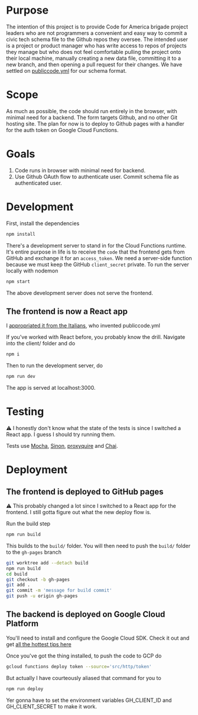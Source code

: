 # Purpose
The intention of this project is to provide Code for America brigade project leaders who are not programmers a convenient and easy way to commit a civic tech schema file to the Github repos they oversee. The intended user is a project or product manager who has write access to repos of projects they manage but who does not feel comfortable pulling the project onto their local machine, manually creating a new data file, committing it to a new branch, and then opening a pull request for their changes.
We have settled on [publiccode.yml](https://docs.italia.it/italia/developers-italia/publiccodeyml-en/en/master/schema.core.html) for our schema format.

# Scope
As much as possible, the code should run entirely in the browser, with minimal need for a backend. The form targets Github, and no other Git hosting site. The plan for now is to deploy to Github pages with a handler for the auth token on Google Cloud Functions.

# Goals
1. Code runs in browser with minimal need for backend.
2. Use Github OAuth flow to authenticate user. Commit schema file as authenticated user.

# Development
First, install the dependencies
```bash
npm install
```

There's a development server to stand in for the Cloud Functions runtime. It's entire purpose in life is to receive the `code` that the frontend gets from GitHub and exchange it for an `access_token`. We need a server-side function because we must keep the GitHub `client_secret` private. To run the server locally with nodemon
```bash
npm start
```

The above development server does not serve the frontend.

## The frontend is now a React app

I [appropriated it from the Italians](https://github.com/italia/publiccode-editor), who invented publiccode.yml

If you've worked with React before, you probably know the drill. Navigate into the client/ folder and do
```bash
npm i
```

Then to run the development server, do
```bash
npm run dev
```

The app is served at localhost:3000.

# Testing

⚠️ I honestly don't know what the state of the tests is since I switched a React app. I guess I should try running them.

Tests use [Mocha](https://mochajs.org/), [Sinon](https://sinonjs.org), [proxyquire](https://github.com/thlorenz/proxyquire) and [Chai](https://www.chaijs.com).

# Deployment
## The frontend is deployed to GitHub pages

⚠️ This probably changed a lot since I switched to a React app for the frontend. I still gotta figure out what the new deploy flow is.

Run the build step
```bash
npm run build
```

This builds to the `build/` folder. You will then need to push the `build/` folder to the `gh-pages` branch
```bash
git worktree add --detach build
npm run build
cd build
git checkout -b gh-pages
git add .
git commit -m 'message for build commit'
git push -u origin gh-pages
```

## The backend is deployed on Google Cloud Platform
You'll need to install and configure the Google Cloud SDK. Check it out and get [all the hottest tips here](https://cloud.google.com/sdk/docs/)

Once you've got the thing installed, to push the code to GCP do
```bash
gcloud functions deploy token --source='src/http/token'
```

But actually I have courteously aliased that command for you to
```bash
npm run deploy
```

Yer gonna have to set the environment variables GH_CLIENT_ID and GH_CLIENT_SECRET to make it work.